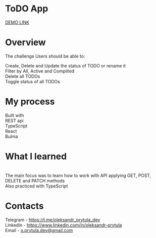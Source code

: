 # ToDO App
[DEMO LINK](https://prytulaalexandr.github.io/todo-app-react-ts/)
# Overview
The challenge
Users should be able to:

Create, Delete and Update the status of TODO or rename it
<br/>
Filter by All, Active and Complited
<br/>
Delete all TODOs
<br/>
Toggle status of all TODOs

# My process
Built with
<br/>
REST api
<br/>
TypeScript
<br/>
React
<br/>
Bulma

# What I learned
<br/>
The main focus was to learn how to work with API applying GET, POST, DELETE and PATCH methods
<br/>
Also practiced with TypeScript

# Contacts
Telegram - https://t.me/oleksandr_prytula_dev
<br/>
Linkedin - https://www.linkedin.com/in/oleksandr-prytula
<br/>
Email - o.prytula.dev@gmail.com

